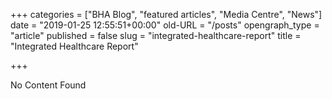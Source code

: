 +++
categories = ["BHA Blog", "featured articles", "Media Centre", "News"]
date = "2019-01-25 12:55:51+00:00"
old-URL = "/posts"
opengraph_type = "article"
published = false
slug = "integrated-healthcare-report"
title = "Integrated Healthcare Report"

+++

No Content Found
